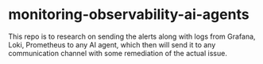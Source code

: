 # monitoring-observability-ai-agents
This repo is to research on sending the alerts along with logs from Grafana, Loki, Prometheus to any AI agent, which then will send it to any communication channel with some remediation of the actual issue.
